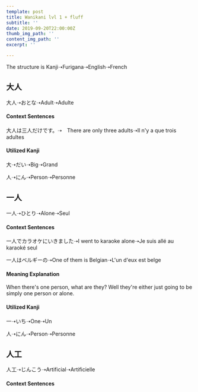 ```yaml
---
template: post
title: Wanikani lvl 1 + fluff
subtitle: ''
date: 2019-09-20T22:00:00Z
thumb_img_path: ''
content_img_path: ''
excerpt: ''

---
```

The structure is Kanji➝Furigana➝English➝French

## 大人

大人➝おとな➝Adult➝Adulte

#### Context Sentences

大人は三人だけです。➝　There are only three adults➝Il n'y a que trois adultes

#### Utilized Kanji

大➝だい➝Big➝Grand

人➝にん➝Person➝Personne

## 一人

一人➝ひとり➝Alone➝Seul

#### Context Sentences

一人でカラオケにいきました➝I went to karaoke alone➝Je suis allé au karaoké seul

一人はベルギーの➝One of them is Belgian➝L'un d'eux est belge

#### Meaning Explanation

When there's one person, what are they? Well they're either just going to be simply one person or alone.

#### Utilized Kanji

一➝いち➝One➝Un

人➝にん➝Person➝Personne

## 人工

人工➝じんこう➝Artificial➝Artificielle

#### Context Sentences